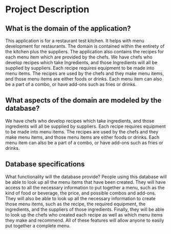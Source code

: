 # Project Description #

## What is the domain of the application?

This application is for a restaurant test kitchen. It helps with menu development for restaurants. The domain is contained within the entirety of the kitchen plus the suppliers. The application also contains the recipes for each menu item which are provided by the chefs. We have chefs who develop recipes which take Ingredients, and those Ingredients will all be supplied by suppliers. Each recipe requires equipment to be made into menu items. The recipes are used by the chefs and they make menu items, and those menu items are either foods or drinks. Each menu item can also be a part of a combo, or have add-ons such as fries or drinks.

## What aspects of the domain are modeled by the database?

  We have chefs who develop recipes which take ingredients, and those ingredients will all be supplied by suppliers. Each recipe requires equipment to be made into menu items. The recipes are used by the chefs and they make menu items, and those menu items are either foods or drinks. Each menu item can also be a part of a combo, or have add-ons such as fries or drinks.

## Database specifications

  What functionality will the database provide?
People using this database will be able to look up all the menu items that have been created. They will have access to all the necessary information to put together a menu, such as the kind of food or beverage, the price, and possible combos and add-ons. They will also be able to look up all the necessary information to create those menu items, such as the recipe, the required equipment, the ingredients, and the suppliers of those ingredients. Finally, they will be able to look up the chefs who created each recipe as well as which menu items they make and recommend. All of these features will allow anyone to easily put together a complete menu.


